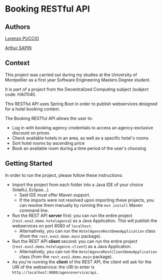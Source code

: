 # Booking RESTful API

## Authors
[Lorenzo PUCCIO](https://github.com/StOil-L)

[Arthur SAPIN](https://github.com/a-sapin)

## Context

This project was carried out during my studies at the University of Montpellier as a first year Software Engineering Masters Degree student.

It is part of a project from the Decentralized Computing subject (subject code: HAI704I).

This RESTful API uses Spring Boot in order to publish webservices designed for a hotel booking context.

The Booking RESTful API allows the user to:
  - Log in with booking agency credentials to access an agency-exclusive discount on prices
  - Check available hotels in an area, as well as a specific hotel's rooms
  - Sort hotel rooms by ascending price
  - Book an available room during a time period of the user's choosing

## Getting Started

In order to run the project, please follow these instructions:
  - Import the project from each folder into a Java IDE of your choice (IntelliJ, Eclipse...)
    - Said IDE must offer Maven support.
    - If the imports were not resolved upon importing these projects, you can resolve them manually by running the `mvn install` Maven command line.
  - Run the REST API **server** first: you can run the entire project (`rest.exo2.demo.hotelagence`) as a Java Application. This will publish the webservices on port 8080 of `localhost`.
    - Alternatively, you can run the `HotelAgenceRestDemoApplication` class (from the `rest.exo2.demo.main` package).
  - Run the REST API **client** second: you can run the entire project (`rest.exo2.demo.hotelagence.client`) as a Java Application.
    - Alternatively, you can run the `HotelAgenceRestClientDemoApplication` class (from the `rest.exo2.demo.main` package).
  - As you're running the **client** of the REST API, the client will ask for the URI of the webservice: the URI to enter is `http://localhost:8080/agenceservice/api`.

